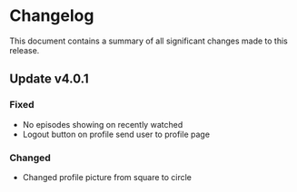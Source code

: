 # Changelog

This document contains a summary of all significant changes made to this release.

## Update v4.0.1

### Fixed

- No episodes showing on recently watched
- Logout button on profile send user to profile page

### Changed

- Changed profile picture from square to circle
